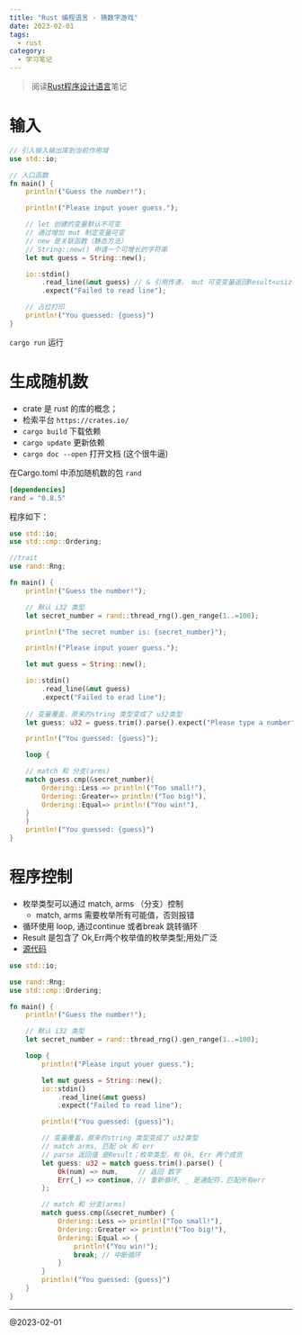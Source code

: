 ```yaml
---
title: "Rust 编程语言 - 猜数字游戏"
date: 2023-02-01
tags:
  - rust
category:
  - 学习笔记
---
```

> 阅读[Rust程序设计语言](https://kaisery.github.io/trpl-zh-cn/title-page.html)笔记

# 输入
```rust
// 引入输入输出库到当前作用域
use std::io;

// 入口函数
fn main() {
    println!("Guess the number!");

    println!("Please input youer guess.");

    // let 创建的变量默认不可变
    // 通过增加 mut 制定变量可变
    // new 是关联函数（静态方法）
    // String::new() 申请一个可增长的字符串
    let mut guess = String::new(); 

    io::stdin()
        .read_line(&mut guess) // & 引用传递， mut 可变变量返回Result<usize, Error> （枚举类型)
        .expect("Failed to read line");

    // 占位打印
    println!("You guessed: {guess}")
}
```
`cargo run` 运行

# 生成随机数

- crate 是 rust 的库的概念；
- 检索平台 `https://crates.io/`
- `cargo build` 下载依赖
- `cargo update` 更新依赖
- `cargo doc --open` 打开文档 (这个很牛逼)


在Cargo.toml 中添加随机数的包 `rand`

```toml
[dependencies]
rand = "0.8.5"
```

程序如下：
```rust
use std::io;
use std::cmp::Ordering;

//trait
use rand::Rng;

fn main() {
    println!("Guess the number!");

    // 默认 i32 类型
    let secret_number = rand::thread_rng().gen_range(1..=100);

    println!("The secret number is: {secret_number}");

    println!("Please input youer guess.");

    let mut guess = String::new();

    io::stdin()
        .read_line(&mut guess)
        .expect("Failed to erad line");
    
    // 变量覆盖，原来的string 类型变成了 u32类型
    let guess: u32 = guess.trim().parse().expect("Please type a number");

    println!("You guessed: {guess}");

    loop {

    // match 和 分支(arms)
    match guess.cmp(&secret_number){
        Ordering::Less => println!("Too small!"),
        Ordering::Greater=> println!("Too big!"),
        Ordering::Equal=> println!("You win!"),
    }
    }
    println!("You guessed: {guess}")
}
```

# 程序控制

- 枚举类型可以通过 match, arms （分支）控制
  - match, arms 需要枚举所有可能值，否则报错
- 循环使用 loop, 通过continue 或者break 跳转循环
- Result 是包含了 Ok,Err两个枚举值的枚举类型;用处广泛
- [源代码](guessing_game/src/main.rs)

```rust
use std::io;

use rand::Rng;
use std::cmp::Ordering;

fn main() {
    println!("Guess the number!");

    // 默认 i32 类型
    let secret_number = rand::thread_rng().gen_range(1..=100);

    loop {
        println!("Please input youer guess.");

        let mut guess = String::new();
        io::stdin()
            .read_line(&mut guess)
            .expect("Failed to read line");

        println!("You guessed: {guess}");

        // 变量覆盖，原来的string 类型变成了 u32类型
        // match arms, 匹配 ok 和 err
        // parse 返回值 是Result；枚举类型，有 Ok, Err 两个成员
        let guess: u32 = match guess.trim().parse() {
            Ok(num) => num,     // 返回 数字
            Err(_) => continue, // 重新循环, _ 是通配符，匹配所有err
        };

        // match 和 分支(arms)
        match guess.cmp(&secret_number) {
            Ordering::Less => println!("Too small!"),
            Ordering::Greater => println!("Too big!"),
            Ordering::Equal => {
                println!("You win!");
                break; // 中断循环
            }
        }
        println!("You guessed: {guess}")
    }
}
```
---------
@2023-02-01
